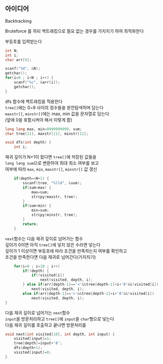## 아이디어
Backtracking  
  
Bruteforce 를 하되 백트래킹으로 필요 없는 경우를 가지치기 하여 최적화한다  
  
부등호를 입력받는다
```c
int N;
int i;
char arr[9];

scanf("%d", &N);
getchar();
for(i=0 ; i<N ; i++) {
	scanf("%c", &arr[i]);
	getchar();
}
```
dfs 함수에 백트래킹을 적용한다  
`tree[]`에는 0~9 사이의 정수들을 완전탐색하며 담는다  
`maxstr[]`, `minstr[]`에는 max, min 값을 문자열로 담는다  
(앞에 0을 포함시켜야 해서 이렇게 함)
```c
long long max, min=9999999999, sum;
char tree[11], maxstr[11], minstr[11];

void dfs(int depth) {
	int i;
```
재귀 깊이가 N+1이 됬다면 `tree[]`에 저장된 값들을  
`long long sum`으로 변환하여 최대 최소 여부를 보고  
여부에 따라 `max`, `min`, `maxstr[]`, `minstr[]` 값 갱신
```c
	if(depth==N+1) {
		sscanf(tree, "%lld", &sum);
		if(sum>max) {
			max=sum;
			strcpy(maxstr, tree);
		}
		if(sum<min) {
			min=sum;
			strcpy(minstr, tree);
		}
		return;
	}
```
`next`함수는 다음 재귀 깊이로 넘어가는 함수  
깊이가 0이면 아직 `tree[]`에 넣지 않은 수라면 넣는다  
깊이가 1 이상이면 부등호에 따라 조건을 만족하는지 여부를 확인하고  
조건을 만족한다면 다음 재귀로 넘어간다(가지치기)
```c
	for(i=0 ; i<10 ; i++)
		if(!depth) {
			if(!visited[i])
				next(visited, depth, i);
		} else if(arr[depth-1]=='<'&&tree[depth-1]<i+'0'&&!visited[i])
			next(visited, depth, i);
		else if(arr[depth-1]=='>'&&tree[depth-1]>i+'0'&&!visited[i])
			next(visited, depth, i);
}
```
다음 재귀 깊이로 넘어가는 `next`함수  
`input`을 방문처리하고 `tree[]`에 `input`을 `char`형으로 넣는다  
다음 재귀 깊이를 호출하고 끝나면 방문처리를 
```c
void next(int visited[10], int depth, int input) {
	visited[input]=1;
	tree[depth]=input+'0';
	dfs(depth+1);
	visited[input]=0;
}
```
